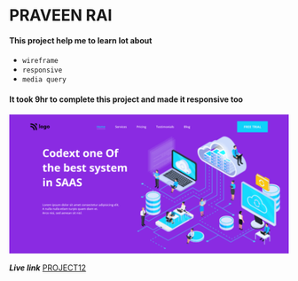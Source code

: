 # PRAVEEN RAI

#### This project help me to learn lot about

- `wireframe`
- `responsive`
- `media query `

#### It took 9hr to complete this project and made it responsive too

![Project12](thumbnail.png)

**_Live link_** [PROJECT12](https://saas-landing-web.netlify.app/)
